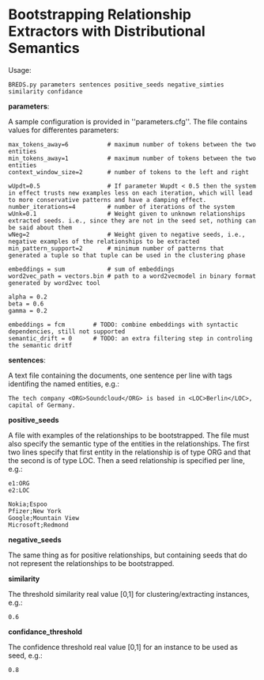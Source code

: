 Bootstrapping Relationship Extractors with Distributional Semantics
===================================================================

Usage:

    BREDS.py parameters sentences positive_seeds negative_simties similarity confidance

**parameters**:

A sample configuration is provided in ''parameters.cfg''. The file contains values for differentes parameters:

    max_tokens_away=6           # maximum number of tokens between the two entities
    min_tokens_away=1           # maximum number of tokens between the two entities
    context_window_size=2       # number of tokens to the left and right

    wUpdt=0.5                   # If parameter Wupdt < 0.5 then the system in effect trusts new examples less on each iteration, which will lead to more conservative patterns and have a damping effect.
    number_iterations=4         # number of iterations of the system
    wUnk=0.1                    # Weight given to unknown relationships extracted seeds. i.e., since they are not in the seed set, nothing can be said about them
    wNeg=2                      # Weight given to negative seeds, i.e., negative examples of the relationships to be extracted
    min_pattern_support=2       # minimum number of patterns that generated a tuple so that tuple can be used in the clustering phase

    embeddings = sum            # sum of embeddings
    word2vec_path = vectors.bin # path to a word2vecmodel in binary format generated by word2vec tool

    alpha = 0.2
    beta = 0.6
    gamma = 0.2

    embeddings = fcm        # TODO: combine embeddings with syntactic dependencies, still not supported
    semantic_drift = 0      # TODO: an extra filtering step in controling the semantic dritf




**sentences**:

A text file containing the documents, one sentence per line with tags identifing the named entities, e.g.:
 
    The tech company <ORG>Soundcloud</ORG> is based in <LOC>Berlin</LOC>, capital of Germany.


**positive_seeds**

A file with examples of the relationships to be bootstrapped. The file must also specify the semantic type of the
entities in the relationships. The first two lines specify that first entity in the relationship is of type ORG
and that the second is of type LOC. Then a seed relationship is specified per line, e.g.:

    e1:ORG
    e2:LOC

    Nokia;Espoo
    Pfizer;New York
    Google;Mountain View
    Microsoft;Redmond

**negative_seeds**

The same thing as for positive relationships, but containing seeds that do not represent the relationships to be
bootstrapped.

**similarity**

The threshold similarity real value [0,1] for clustering/extracting instances, e.g.:

    0.6

**confidance_threshold**

The confidence threshold real value [0,1] for an instance to be used as seed, e.g.:

    0.8
